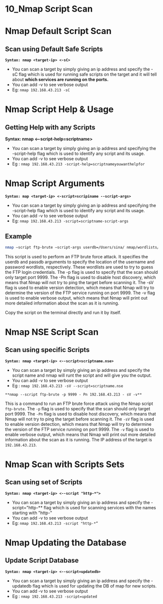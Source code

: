 # 10_Nmap Script Scan

# Nmap Default Script Scan

## Scan using Default Safe Scripts

**`Syntax: nmap <target-ip> <-sC>`**

- You can scan a target by simply giving an ip address and specify the -sC flag which is used for running safe scripts on the target and it will tell about **which services are running on the ports.**
- You can add -v to see verbose output
- Eg: `nmap 192.168.43.213 -sC`

# Nmap Script Help & Usage

## Getting Help with any Scripts

**Syntax: nmap <target-ip> <—script-help=scriptname>**

- You can scan a target by simply giving an ip address and specifying the -script-help flag which is used to identify any script and its usage.
- You can add -v to see verbose output
- Eg : `nmap 192.168.43.213 -script-help=scriptnameyouwanthelpfor`

# Nmap Script Arguments

**`Syntax: map <target-ip> <-script=scripiname --script-args>`**

- You can scan a target by simply giving an ip address and specifying the -script-help flag which is used to identify any script and its usage.
- You can add -v to see verbose output
- Eg: `nmap 192.168.43.213 -script=scriptname-script-args`

## Example

```bash
nmap —script ftp-brute —script-args userdb=/Users/sina/ nmap/wordlists/usernames.txt,passdb=/Users/sina/nmap/ wordlists/passwords.txt -p 9999 -Pn 192.168.43.213 - sV -v
```

This script is used to perform an FTP brute force attack. It specifies the userdb and passdb arguments to specify the location of the username and password wordlists, respectively. These wordlists are used to try to guess the FTP login credentials. The -p flag is used to specify that the scan should only target port 9999. The -Pn flag is used to disable host discovery, which means that Nmap will not try to ping the target before scanning it. The -sV flag is used to enable version detection, which means that Nmap will try to determine the version of the FTP service running on port 9999. The -v flag is used to enable verbose output, which means that Nmap will print out more detailed information about the scan as it is running.

Copy the script on the terminal directly and run it by itself.

# Nmap NSE Script Scan

## Scan using specific Scripts

**`Syntax: nmap <target-ip> <--script=scriptname.nse>`**

- You can scan a target by simply giving an ip address and specify the script name and nmap will runt the script and will give you the output.
- You can add -v to see verbose output
- Eg : `nmap 192.168.43.213 -sV --script=scriptname.nse`

`**nmap --script ftp-brute -p 9999 - Pn 192.168.43.213 - sV -v**`

This is a command to run an FTP brute force attack using the Nmap script `ftp-brute`. The `-p` flag is used to specify that the scan should only target port 9999. The `-Pn` flag is used to disable host discovery, which means that Nmap will not try to ping the target before scanning it. The `-sV` flag is used to enable version detection, which means that Nmap will try to determine the version of the FTP service running on port 9999. The `-v` flag is used to enable verbose output, which means that Nmap will print out more detailed information about the scan as it is running. The IP address of the target is `192.168.43.213`.

# Nmap Scan with Scripts Sets

## Scan using set of Scripts

**`Syntax: nmap <target-ip> <--script "http-*">`**

- You can scan a target by simply giving an ip address and specify the - script="http-** flag which is used for scanning services with the names starting with "http-"
- You can add -v to see verbose output
- Eg: `nmap 192.168.43.213 -script "http-*”`

# Nmap Updating the Database

## Update Script Database

**`Syntax: nmap <target-ip> <--script=updatedb>`**

- You can scan a target by simply giving an ip address and specify the -updatedb flag which is used for updating the DB of map for new scripts.
- You can add -v to see verbose output
- Eg : `nmap 192.168.43.213 -script=updated`